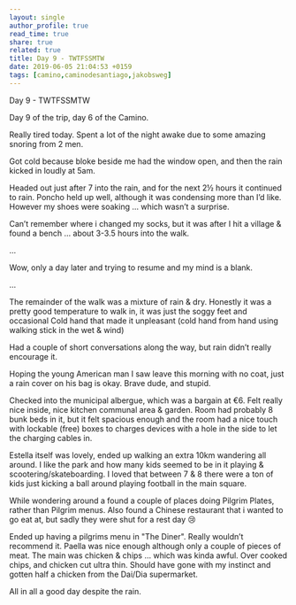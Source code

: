```yaml
---
layout: single
author_profile: true
read_time: true
share: true
related: true
title: Day 9 - TWTFSSMTW
date: 2019-06-05 21:04:53 +0159
tags: [camino,caminodesantiago,jakobsweg]
---
```


Day 9 - TWTFSSMTW

Day 9 of the trip, day 6 of the Camino.

Really tired today. Spent a lot of the night awake due to some amazing snoring from 2 men.

Got cold because bloke beside me had the window open, and then the rain kicked in loudly at 5am.

Headed out just after 7 into the rain, and for the next 2½ hours it continued to rain. Poncho held up well, although it was condensing more than I’d like. However my shoes were soaking … which wasn’t a surprise.

Can’t remember where i changed my socks, but it was after I hit a village & found a bench … about 3-3.5 hours into the walk.

…

Wow, only a day later and trying to resume and my mind is a blank.

…

The remainder of the walk was a mixture of rain & dry. Honestly it was a pretty good temperature to walk in, it was just the soggy feet and occasional Cold hand that made it unpleasant (cold hand from hand using walking stick in the wet & wind)

Had a couple of short conversations along the way, but rain didn’t really encourage it.

Hoping the young American man I saw leave this morning with no coat, just a rain cover on his bag is okay. Brave dude, and stupid.

Checked into the municipal albergue, which was a bargain at €6. Felt really nice inside, nice kitchen communal area & garden. Room had probably 8 bunk beds in it, but it felt spacious enough and the room had a nice touch with lockable (free) boxes to charges devices with a hole in the side to let the charging cables in.

Estella itself was lovely, ended up walking an extra 10km wandering all around. I like the park and how many kids seemed to be in it playing & scootering/skateboarding. I loved that between 7 & 8 there were a ton of kids just kicking a ball around playing football in the main square. 

While wondering around a found a couple of places doing Pilgrim Plates, rather than Pilgrim menus. Also found a Chinese restaurant that i wanted to go eat at, but sadly they were shut for a rest day 😢

Ended up having a pilgrims menu in "The Diner". Really wouldn’t recommend it. Paella was nice enough although only a couple of pieces of meat. The main was chicken & chips … which was kinda awful. Over cooked chips, and chicken cut ultra thin. Should have gone with my instinct and gotten half a chicken from the Dai/Dia supermarket.

All in all a good day despite the rain.

